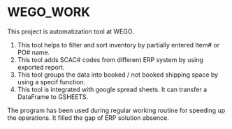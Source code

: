 # WEGO_WORK
This project is automatization tool at WEGO.

1. This tool helps to filter and sort inventory by partially entered Item# or PO# name.
2. This tool adds SCAC# codes from different ERP system by using exported report.
3. This tool groups the data into booked / not booked shipping space by using a specif function.
4. This tool is integrated with google spread sheets. It can transfer a DataFrame to GSHEETS.

The program has been used during regular working routine for speeding up the operations.
It filled the gap of ERP solution absence.
